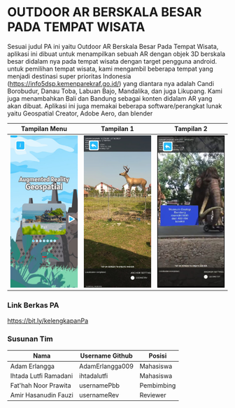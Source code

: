 # OUTDOOR AR BERSKALA BESAR PADA TEMPAT WISATA

Sesuai judul PA ini yaitu Outdoor AR Berskala Besar Pada Tempat Wisata, aplikasi ini dibuat untuk menampilkan sebuah AR dengan objek 3D berskala besar didalam nya pada tempat wisata dengan target pengguna android. untuk pemilihan tempat wisata, kami mengambil beberapa tempat yang menjadi destinasi super prioritas Indonesia (https://info5dsp.kemenparekraf.go.id/)
yang diantara nya adalah Candi Borobudur, Danau Toba, Labuan Bajo, Mandalika, dan juga Likupang. Kami juga menambahkan Bali dan Bandung sebagai konten didalam AR yang akan dibuat. Aplikasi ini juga memakai beberapa software/perangkat lunak yaitu Geospatial Creator, Adobe Aero, dan blender

Tampilan Menu                         | Tampilan 1                             | Tampilan 2
--------------------------------------------|--------------------------------------------|--------------------------------------------
<img src="screenshots/Pic1.jpg" width="200">|<img src="screenshots/Pic2.jpg" width="200">|<img src="screenshots/Pic3.jpg" width="200">

### Link Berkas PA

https://bit.ly/kelengkapanPa

### Susunan Tim

Nama            | Username Github | Posisi
----------------|-----------------|-----------
Adam Erlangga | AdamErlangga009    | Mahasiswa
Ihtada Lutfi Ramadani | ihtadalutfi    | Mahasiswa
Fat'hah Noor Prawita | usernamePbb     | Pembimbing
Amir Hasanudin Fauzi   | usernameRev     | Reviewer
